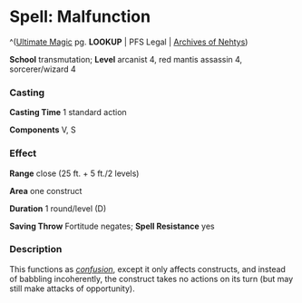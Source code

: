 # Spell: Malfunction

^([Ultimate Magic][ss-malfunction] pg. **LOOKUP** | PFS Legal | [Archives of Nehtys][sn-malfunction])

**School** transmutation; **Level** arcanist 4, red mantis assassin 4, sorcerer/wizard 4

### Casting

**Casting Time** 1 standard action  

**Components** V, S

### Effect

**Range** close (25 ft. + 5 ft./2 levels)  

**Area** one construct  

**Duration** 1 round/level (D)  

**Saving Throw** Fortitude negates; **Spell Resistance** yes

### Description

This functions as _[confusion]_, except it only affects constructs, and instead of babbling incoherently, the construct takes no actions on its turn (but may still make attacks of opportunity).

[ss-malfunction]: http://paizo.com/pathfinderRPG/v57
[sn-malfunction]: http://www.archivesofnethys.com/SpellDisplay.aspx?ItemName=Malfunction
[confusion]: http://www.archivesofnethys.com/SpellDisplay.aspx?ItemName=confusion